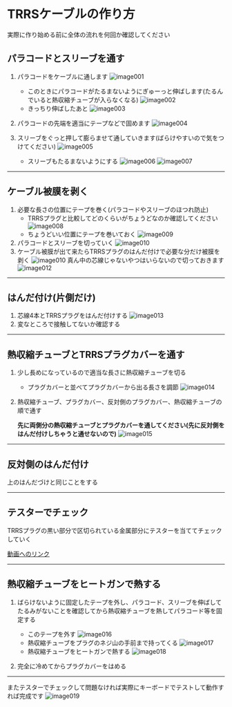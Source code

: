 # TRRSケーブルの作り方

実際に作り始める前に全体の流れを何回か確認してください

## パラコードとスリーブを通す

1. パラコードをケーブルに通します
  ![image001](img/image001.jpg)
    * このときにパラコードがたるまないようにぎゅーっと伸ばします(たるんでいると熱収縮チューブが入らなくなる)
    ![image002](img/image002.jpg)
    * きっちり伸ばしたあと
    ![image003](img/image003.jpg)
2. パラコードの先端を適当にテープなどで固めます
  ![image004](img/image004.jpg)
3. スリーブをぐっと押して膨らませて通していきます(ばらけやすいので気をつけてください)
  ![image005](img/image005.jpg)

    * スリーブもたるまないようにする
    ![image006](img/image006.jpg)
    ![image007](img/image007.jpg)

--------

## ケーブル被膜を剥く

1. 必要な長さの位置にテープを巻く(パラコードやスリーブのほつれ防止)
    * TRRSプラグと比較してどのくらいがちょうどなのか確認してください
    ![image008](img/image008.jpg)
    * ちょうどいい位置にテープを巻いておく
    ![image009](img/image009.jpg)
2. パラコードとスリーブを切っていく
    ![image010](img/image010.jpg)
3. ケーブル被膜が出て来たらTRRSプラグのはんだ付けで必要な分だけ被膜を剥く
    ![image010](img/image011.jpg)
    真ん中の芯線じゃないやつはいらないので切っておきます
    ![image012](img/image012.jpg)

--------

## はんだ付け(片側だけ)

1. 芯線4本とTRRSプラグをはんだ付けする
    ![image013](img/image013.jpg)
2. 変なところで接触してないか確認する

--------

## 熱収縮チューブとTRRSプラグカバーを通す

1. 少し長めになっているので適当な長さに熱収縮チューブを切る
    * プラグカバーと並べてプラグカバーから出る長さを調節
    ![image014](img/image014.jpg)
2. 熱収縮チューブ、プラグカバー、反対側のプラグカバー、熱収縮チューブの順で通す

    **先に両側分の熱収縮チューブとプラグカバーを通してください(先に反対側をはんだ付けしちゃうと通せないので)**
    ![image015](img/image015.jpg)

--------

## 反対側のはんだ付け

上のはんだづけと同じことをする

--------

## テスターでチェック

TRRSプラグの黒い部分で区切られている金属部分にテスターを当ててチェックしていく

[動画へのリンク](https://twitter.com/nillpo/status/1056187819859701760)

--------

## 熱収縮チューブをヒートガンで熱する

1. ばらけないように固定したテープを外し、パラコード、スリーブを伸ばしてたるみがないことを確認してから熱収縮チューブを熱してパラコード等を固定する
    * このテープを外す
    ![image016](img/image016.jpg)
    * 熱収縮チューブをプラグのネジ山の手前まで持ってくる
    ![image017](img/image017.jpg)
    * 熱収縮チューブをヒートガンで熱する
    ![image018](img/image018.jpg)

2. 完全に冷めてからプラグカバーをはめる

--------

またテスターでチェックして問題なければ実際にキーボードでテストして動作すれば完成です
![image019](img/image019.jpg)